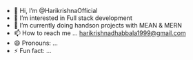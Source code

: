 - 👋 Hi, I’m @HarikrishnaOfficial
- 👀 I’m interested in Full stack development
- 🌱 I’m currently doing handson projects with MEAN & MERN
- 📫 How to reach me ... harikrishnadhabbala1999@gmail.com
- 😄 Pronouns: ...
- ⚡ Fun fact: ...

<!---
HarikrishnaOfficial/HarikrishnaOfficial is a ✨ special ✨ repository because its `README.md` (this file) appears on your GitHub profile.
You can click the Preview link to take a look at your changes.
--->
